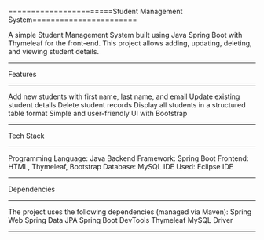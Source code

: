=======================Student Management System=======================

A simple Student Management System built using Java Spring Boot with Thymeleaf for the front-end. This project allows adding, updating, deleting, and viewing student details.
________________________________________________________________________________________________________________________
Features
________

Add new students with first name, last name, and email
Update existing student details
Delete student records
Display all students in a structured table format
Simple and user-friendly UI with Bootstrap
________________________________________________________________________________________________________________________
Tech Stack
__________
Programming Language: Java
Backend Framework: Spring Boot
Frontend: HTML, Thymeleaf, Bootstrap
Database: MySQL
IDE Used: Eclipse IDE
________________________________________________________________________________________________________________________
Dependencies
____________
The project uses the following dependencies (managed via Maven):
Spring Web
Spring Data JPA
Spring Boot DevTools
Thymeleaf
MySQL Driver
________________________________________________________________________________________________________________________
